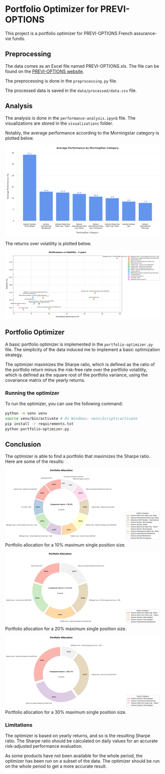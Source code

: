 # Portfolio Optimizer for PREVI-OPTIONS

This project is a portfolio optimizer for PREVI-OPTIONS French assurance-vie funds.

## Preprocessing

The data comes as an Excel file named PREVI-OPTIONS.xls. The file can be found on the [PREVI-OPTIONS website](https://www.previ-direct.com/web/eclient-suravenir/perf-uc-previ-options).

The preprocessing is done in the `preprocessing.py` file.

The processed data is saved in the `data/processed/data.csv` file.

## Analysis

The analysis is done in the `performance-analysis.ipynb` file. The visualizations are stored in the `visualizations` folder.

Notably, the average performance according to the Morningstar category is plotted below.

![Average performance according to the Morningstar category](visualizations/average_performance_category.png)

The returns over volatility is plotted below.

![Performance over volatility](visualizations/performance_volatility_analysis_3_years.png)

## Portfolio Optimizer

A basic portfolio optimizer is implemented in the `portfolio-optimizer.py` file. The simplicity of the data induced me to implement a basic optimization strategy.

The optimizer maximizes the Sharpe ratio, which is defined as the ratio of the portfolio return minus the risk-free rate over the portfolio volatility, which is defined as the square root of the portfolio variance, using the covariance matrix of the yearly returns.

### Running the optimizer

To run the optimizer, you can use the following command:

```bash
python -m venv venv
source venv/bin/activate # On Windows: venv\Scripts\activate
pip install -r requirements.txt
python portfolio-optimizer.py
```

## Conclusion

The optimizer is able to find a portfolio that maximizes the Sharpe ratio. Here are some of the results:

![Portfolio 10](visualizations/portfolio_allocation_10.png)
Portfolio allocation for a 10% maximum single position size.

![Portfolio 20](visualizations/portfolio_allocation_20.png)
Portfolio allocation for a 20% maximum single position size.

![Portfolio 30](visualizations/portfolio_allocation_30.png)
Portfolio allocation for a 30% maximum single position size.

### Limitations

The optimizer is based on yearly returns, and so is the resulting Sharpe ratio. The Sharpe ratio should be calculated on daily values for an accurate risk-adjusted performance evaluation.

As some products have not been available for the whole period, the optimizer has been run on a subset of the data. The optimizer should be run on the whole period to get a more accurate result.